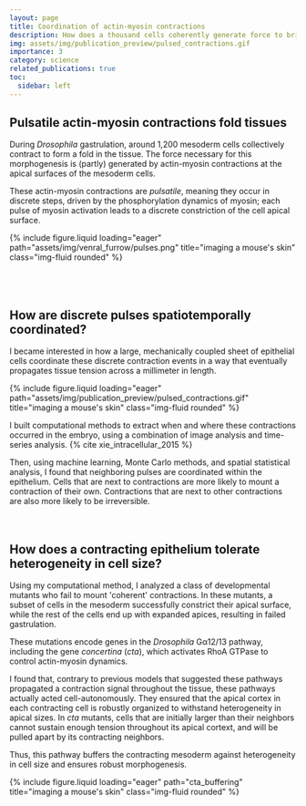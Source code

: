 ```yaml
---
layout: page
title: Coordination of actin-myosin contractions
description: How does a thousand cells coherently generate force to bring about tissue-level folding?
img: assets/img/publication_preview/pulsed_contractions.gif
importance: 3
category: science
related_publications: true
toc:
  sidebar: left
---
```


## Pulsatile actin-myosin contractions fold tissues

During _Drosophila_ gastrulation, around 1,200 mesoderm cells collectively contract
to form a fold in the tissue. The force necessary for this morphogenesis
is (partly) generated by actin-myosin contractions at the apical surfaces of the
mesoderm cells.

These actin-myosin contractions are _pulsatile_, meaning they occur in discrete
steps, driven by the phosphorylation dynamics of myosin; each pulse of myosin activation
leads to a discrete constriction of the cell apical surface.

<div class='row'>
  <div class='col'>
    {% include figure.liquid loading="eager" path="assets/img/venral_furrow/pulses.png" title="imaging a mouse's skin" class="img-fluid rounded" %}
  </div>
</div>
<br>
<br>
<br>

## How are discrete pulses spatiotemporally coordinated?

I became interested in how a large, mechanically coupled sheet of epithelial cells
coordinate these discrete contraction events in a way that eventually propagates
tissue tension across a millimeter in length.

<div class='row'>
  <div class='col'>
    {% include figure.liquid loading="eager" path="assets/img/publication_preview/pulsed_contractions.gif" title="imaging a mouse's skin" class="img-fluid rounded" %}
  </div>
</div>

I built computational methods to extract when and where these contractions occurred
in the embryo, using a combination of image analysis and time-series analysis. {% cite xie_intracellular_2015 %}

Then, using machine learning, Monte Carlo methods, and spatial statistical analysis,
I found that neighboring pulses are coordinated within the epithelium. Cells that
are next to contractions are more likely to mount a contraction of their own. Contractions
that are next to other contractions are also more likely to be irreversible.
<br>
<br>
<br>

## How does a contracting epithelium tolerate heterogeneity in cell size?

Using my computational method, I analyzed a class of developmental mutants
who fail to mount 'coherent' contractions. In these mutants, a subset of
cells in the mesoderm successfully constrict their apical surface, while the rest
of the cells end up with expanded apices, resulting in failed gastrulation.

These mutations encode genes in the _Drosophila_ Gα12/13 pathway, including the gene _concertina_ (_cta_),
which activates RhoA GTPase to control actin-myosin dynamics.

I found that, contrary to previous models that suggested these pathways propagated a
contraction signal throughout the tissue, these pathways actually acted cell-autonomously.
They ensured that the apical cortex in each contracting cell is robustly organized
to withstand heterogeneity in apical sizes. In _cta_ mutants, cells that are
initially larger than their neighbors cannot sustain enough tension throughout
its apical cortext, and will be pulled apart by its contracting neighbors.

Thus, this pathway buffers the contracting mesoderm against heterogeneity
in cell size and ensures robust morphogenesis.

<div class='row'>
  <div class='col'>
    {% include figure.liquid loading="eager" path="cta_buffering" title="imaging a mouse's skin" class="img-fluid rounded" %}
  </div>
</div>
<br>
<br>
<br>

